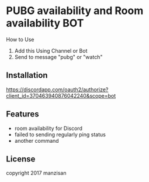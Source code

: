 # PUBG availability and Room availability BOT

  How to Use
  1. Add this Using Channel or Bot
  2. Send to message "pubg" or "watch"

## Installation

  https://discordapp.com/oauth2/authorize?client_id=370463940876042240&scope=bot

## Features

- room availability for Discord
- failed to sending regularly ping status
- another command

## License

 copyright 2017 manzisan
